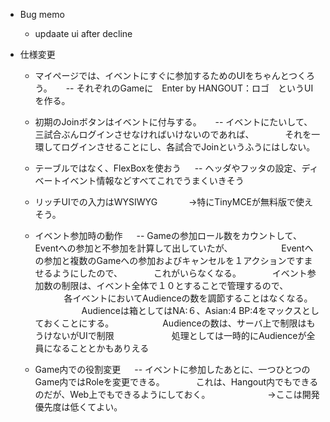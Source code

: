 

* Bug memo
   - updaate ui after decline

* 仕様変更
  - マイページでは、イベントにすぐに参加するためのUIをちゃんとつくろう。
　 -- それぞれのGameに　Enter by HANGOUT：ロゴ　というUIを作る。
  - 初期のJoinボタンはイベントに付与する。
　 -- イベントにたいして、三試合ぶんログインさせなければいけないのであれば、
　 　　それを一環してログインさせることにし、各試合でJoinというふうにはしない。
  - テーブルではなく、FlexBoxを使おう
　 -- ヘッダやフッタの設定、ディベートイベント情報などすべてこれでうまくいきそう
  - リッチUIでの入力はWYSIWYG
　 　　→特にTinyMCEが無料版で使えそう。


  - イベント参加時の動作
　 -- Gameの参加ロール数をカウントして、Eventへの参加と不参加を計算して出していたが、
　 　　　　Eventへの参加と複数のGameへの参加およびキャンセルを１アクションですませるようにしたので、
　 　　これがいらなくなる。
　 　　イベント参加数の制限は、イベント全体で１０とすることで管理するので、
　 　　各イベントにおいてAudienceの数を調節することはなくなる。
　 　　　　Audienceは箱としてはNA:６、Asian:4 BP:4をマックスとしておくことにする。
　 　　　　Audienceの数は、サーバ上で制限はもうけないがUIで制限
　 　　　　　処理としては一時的にAudienceが全員になることとかもありえる

  - Game内での役割変更
　 -- イベントに参加したあとに、一つひとつのGame内ではRoleを変更できる。
　 　　これは、Hangout内でもできるのだが、Web上でもできるようにしておく。
　 　　　　　→ここは開発優先度は低くてよい。
